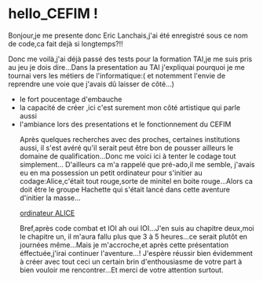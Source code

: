 # hello_CEFIM !
<main>
  <p>
Bonjour,je me presente donc Eric Lanchais,j'ai été enregistré sous ce nom de code,ca fait dejà si longtemps?!!
  </p>
<a href="https://github.com/ricko37/hello_world/blob/ricko37-patch-1/autoportrait.gif" alt="C'est tout moi ça"> </a>
     
<p>
Donc me voilà,j'ai déjà passé des tests pour la formation TAI,je me suis pris au jeu je dois dire...Dans la presentation au TAI j'expliquai pourquoi je me tournai vers les métiers de l'informatique:( et notemment l'envie de reprendre une voie que j'avais dû laisser de côté...)
<ul>
  <li>le fort poucentage d'embauche</li>
  <li>la capacité de créer ,ici c'est surement mon côté artistique qui parle aussi</li>
  <li>l'ambiance lors des presentations et le fonctionnement du CEFIM</li>
</lu>
  </p>
  <p>
Après quelques recherches avec des proches, certaines institutions aussi, il s'est avéré qu'il serait peut être bon de pousser ailleurs le domaine de qualification...Donc me voici ici à tenter le codage tout simplement...
D'ailleurs ca m'a rappelé que pré-ado,il me semble, j'avais eu en ma possession un petit ordinateur pour s'initier au codage:Alice,c'était tout rouge,sorte de minitel en boite rouge...Alors ca doit être le groupe Hachette qui s'était lancé dans cette aventure d'initier la masse...

<a href="https://fr.wikipedia.org/wiki/Alice_(ordinateur)" target="_blank">ordinateur ALICE</a>
</p>
<p>
Bref,après code combat et IOI ah oui IOI...J'en suis au chapitre deux,moi le chapitre un, il m'aura fallu plus que 3 à 5 heures...ce serait plutôt en journées même...Mais je m'accroche,et après cette présentation éffectuée,j'irai continuer l'aventure...! 
J'espère réussir bien évidemment à créer avec tout ceci un certain brin d'enthousiasme de votre part à bien vouloir me rencontrer...Et merci de votre attention surtout.
  </p>
</main>
